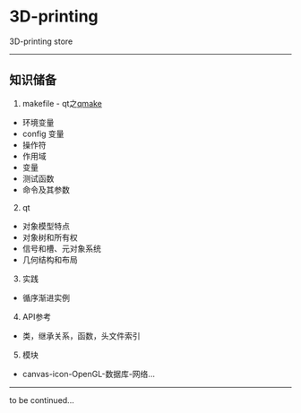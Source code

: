 # 3D-printing

3D-printing store

---

## 知识储备

1. makefile - qt之[qmake](http://www.kuqin.com/qtdocument/qmake-manual-5.html)
- 环境变量
- config 变量
- 操作符
- 作用域
- 变量
- 测试函数
- 命令及其参数

2. qt
- 对象模型特点
- 对象树和所有权
- 信号和槽、元对象系统
- 几何结构和布局

3. 实践
- 循序渐进实例

4. API参考
- 类，继承关系，函数，头文件索引

5. 模块
- canvas-icon-OpenGL-数据库-网络...





---

to be continued...

